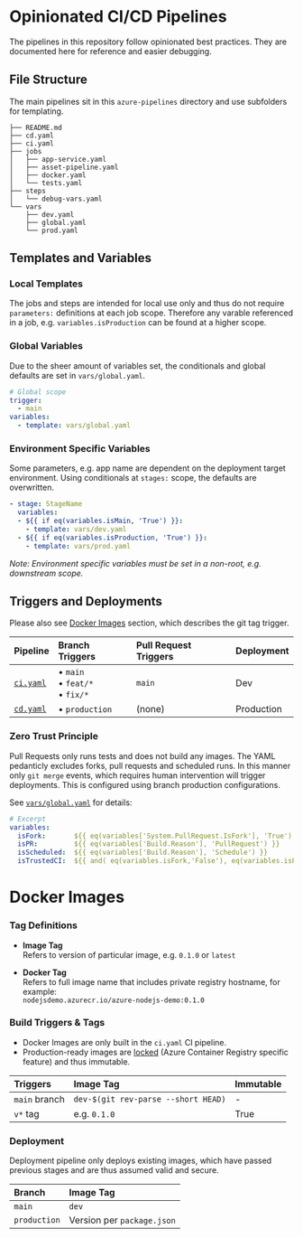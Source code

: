 # Opinionated CI/CD Pipelines

The pipelines in this repository follow opinionated best practices. They are documented here for reference and easier debugging. 

## File Structure

The main pipelines sit in this `azure-pipelines` directory and use subfolders for templating.

```
├── README.md
├── cd.yaml
├── ci.yaml
├── jobs
│   ├── app-service.yaml
│   ├── asset-pipeline.yaml
│   ├── docker.yaml
│   └── tests.yaml
├── steps
│   └── debug-vars.yaml
└── vars
    ├── dev.yaml
    ├── global.yaml
    └── prod.yaml
```

## Templates and Variables

### Local Templates 

The jobs and steps are intended for local use only and thus do not require `parameters:` definitions at each job scope. Therefore any varable referenced in a job, e.g. `variables.isProduction` can be found at a higher scope. 

### Global Variables

Due to the sheer amount of variables set, the conditionals and global defaults are set in `vars/global.yaml`.

```yaml
# Global scope
trigger:
  - main
variables:
  - template: vars/global.yaml
```

### Environment Specific Variables

Some parameters, e.g. app name are dependent on the deployment target environment. Using conditionals at `stages:` scope, the defaults are overwritten.

```yaml
- stage: StageName
  variables:
  - ${{ if eq(variables.isMain, 'True') }}:
    - template: vars/dev.yaml
  - ${{ if eq(variables.isProduction, 'True') }}:
    - template: vars/prod.yaml
```

_Note: Environment specific variables must be set in a non-root, e.g. downstream scope._

## Triggers and Deployments

Please also see [Docker Images](#docker-images) section, which describes the git tag trigger.

| Pipeline | Branch Triggers | Pull Request Triggers | Deployment |
|:--|:--|:--|:--|
| [`ci.yaml`](./ci.yaml) | &bull; `main`<br>&bull; `feat/*`<br>&bull; `fix/*` | `main` | Dev |
| [`cd.yaml`](./cd.yaml) | &bull; `production`  | (none) |  Production |

### Zero Trust Principle

Pull Requests only runs tests and does not build any images. The YAML pedanticly excludes forks, pull requests and scheduled runs. In this manner only `git merge` events, which requires human intervention will trigger deployments. This is configured using branch production configurations.

See [`vars/global.yaml`](./vars/global.yaml) for details:

```yaml
# Excerpt
variables:
  isFork:       ${{ eq(variables['System.PullRequest.IsFork'], 'True') }}
  isPR:         ${{ eq(variables['Build.Reason'], 'PullRequest') }}
  isScheduled:  ${{ eq(variables['Build.Reason'], 'Schedule') }}
  isTrustedCI:  ${{ and( eq(variables.isFork,'False'), eq(variables.isPR,'False'), eq(variables.isScheduled,'False') ) }}
```

# Docker Images 

### Tag Definitions

- **Image Tag**  
  Refers to version of particular image, e.g. `0.1.0` or `latest`

- **Docker Tag**  
  Refers to full image name that includes private registry hostname, for example:  
  `nodejsdemo.azurecr.io/azure-nodejs-demo:0.1.0`

### Build Triggers & Tags

- Docker Images are only built in the `ci.yaml` CI pipeline.
- Production-ready images are [locked](https://docs.microsoft.com/en-us/azure/container-registry/container-registry-image-lock) (Azure Container Registry specific feature) and thus immutable.

| Triggers | Image Tag | Immutable |
|:--|:--|:--|
| `main` branch | `dev-$(git rev-parse --short HEAD)` | - |
| `v*` tag | e.g. `0.1.0` | True |

### Deployment

Deployment pipeline only deploys existing images, which have passed previous stages and are thus assumed valid and secure.

| Branch | Image Tag | 
|:--|:--|
| `main` | `dev` |
| `production` | Version per `package.json` |
